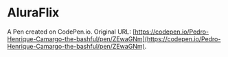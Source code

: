 # AluraFlix

A Pen created on CodePen.io. Original URL: [https://codepen.io/Pedro-Henrique-Camargo-the-bashful/pen/ZEwaGNm](https://codepen.io/Pedro-Henrique-Camargo-the-bashful/pen/ZEwaGNm).


